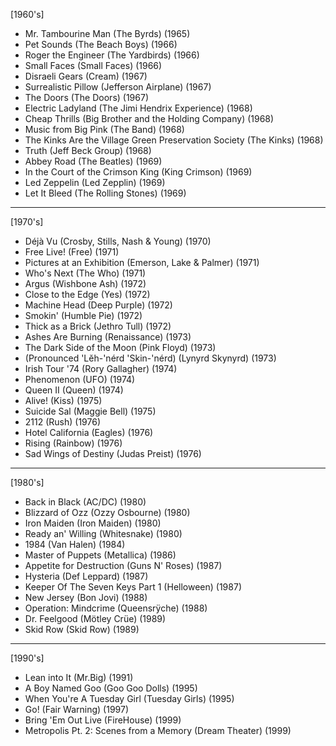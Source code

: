 [1960's]
- Mr. Tambourine Man (The Byrds) (1965)
- Pet Sounds (The Beach Boys) (1966)
- Roger the Engineer (The Yardbirds) (1966)
- Small Faces (Small Faces) (1966)
- Disraeli Gears (Cream) (1967)
- Surrealistic Pillow (Jefferson Airplane) (1967)
- The Doors (The Doors) (1967)
- Electric Ladyland (The Jimi Hendrix Experience) (1968)
- Cheap Thrills (Big Brother and the Holding Company) (1968)
- Music from Big Pink (The Band) (1968)
- The Kinks Are the Village Green Preservation Society (The Kinks) (1968)
- Truth (Jeff Beck Group) (1968)
- Abbey Road (The Beatles) (1969)
- In the Court of the Crimson King (King Crimson) (1969)
- Led Zeppelin (Led Zepplin) (1969)
- Let It Bleed (The Rolling Stones) (1969)
---
[1970's]
- Déjà Vu (Crosby, Stills, Nash & Young) (1970)
- Free Live! (Free) (1971)
- Pictures at an Exhibition (Emerson, Lake & Palmer) (1971)
- Who's Next (The Who) (1971)
- Argus (Wishbone Ash) (1972)
- Close to the Edge (Yes) (1972)
- Machine Head (Deep Purple) (1972)
- Smokin' (Humble Pie) (1972)
- Thick as a Brick (Jethro Tull) (1972)
- Ashes Are Burning (Renaissance) (1973)
- The Dark Side of the Moon (Pink Floyd) (1973)
- (Pronounced 'Lĕh-'nérd 'Skin-'nérd) (Lynyrd Skynyrd) (1973)
- Irish Tour '74 (Rory Gallagher) (1974)
- Phenomenon (UFO) (1974)
- Queen II (Queen) (1974)
- Alive! (Kiss) (1975)
- Suicide Sal (Maggie Bell) (1975)
- 2112 (Rush) (1976)
- Hotel California (Eagles) (1976)
- Rising (Rainbow) (1976)
- Sad Wings of Destiny (Judas Preist) (1976)
---
[1980's]
- Back in Black (AC/DC) (1980)
- Blizzard of Ozz (Ozzy Osbourne) (1980)
- Iron Maiden (Iron Maiden) (1980)
- Ready an' Willing (Whitesnake) (1980)
- 1984 (Van Halen) (1984)
- Master of Puppets (Metallica) (1986)
- Appetite for Destruction (Guns N' Roses) (1987)
- Hysteria (Def Leppard) (1987)
- Keeper Of The Seven Keys Part 1 (Helloween) (1987)
- New Jersey (Bon Jovi) (1988)
- Operation: Mindcrime (Queensrÿche) (1988)
- Dr. Feelgood (Mötley Crüe) (1989)
- Skid Row (Skid Row) (1989)
---
[1990's]
- Lean into It (Mr.Big) (1991)
- A Boy Named Goo (Goo Goo Dolls) (1995)
- When You're A Tuesday Girl (Tuesday Girls) (1995)
- Go! (Fair Warning) (1997)
- Bring 'Em Out Live (FireHouse) (1999)
- Metropolis Pt. 2: Scenes from a Memory (Dream Theater) (1999)
